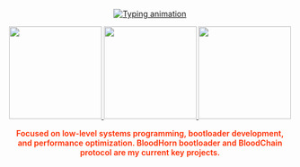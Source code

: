 <p align="center">
  <a href="https://github.com/pachashs">
    <img src="https://readme-typing-svg.demolab.com?font=Fira+Code&weight=600&size=26&duration=2000&pause=500&color=FF2D00&center=true&vCenter=true&width=500&lines=Hello+I'm+pachashs;Systems+|+Low-Level+|+Performance;Turning+ones+and+zeros+into+magic" alt="Typing animation" />
  </a>
</p>

<p align="center">
  <a href="https://github.com/pachashs">
    <img height="165em" src="https://github-readme-streak-stats.herokuapp.com/?user=pachashs&theme=red&hide_border=true&fire=FF2D00&ring=FF2D00" />
    <img height="165em" src="https://github-readme-stats.vercel.app/api?username=pachashs&show_icons=true&theme=red&hide_border=true&include_all_commits=true&count_private=true" />
    <img height="165em" src="https://github-readme-stats.vercel.app/api/top-langs/?username=pachashs&layout=compact&theme=red&hide_border=true&langs_count=6&hide=html,css,scss" />
  </a>
</p>

<p align="center" style="max-width: 600px; font-weight: 600; color: #ff2d00;">
Focused on low-level systems programming, bootloader development, and performance optimization. BloodHorn bootloader and BloodChain protocol are my current key projects.  
</p>
